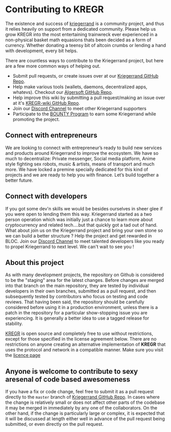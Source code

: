 # **Contributing to KREGR**

The existence and success of [kriegerrand](https://kriegerrand.com) is a community project, and thus it relies heavily on support from a dedicated community. Please help us grow KREGR into the most entertaining trainwreck ever experienced in a non-physical basket math equasions thats been decided as a form of currency. Whether donating a teensy bit of altcoin crumbs or lending a hand with development, every bit helps.

There are countless ways to contribute to the Kriegerrand project, but here are a few more common ways of helping out.

* Submit pull requests, or create issues over at our [Kriegerrand GitHub Repo](https://github.com/Algersoft/Kriegerrand).
* Help make various tools (wallets, daemons, decentralized apps, whatevs). Checkout our [Algersoft GitHub Repo](https://github.com/Algersoft).
* Help improve this wiki by submitting a pull request/making an issue over at it's [KREGR-wiki GitHub Repo](https://github.com/Algersoft/Kriegers-documents).
* Join our [Discord Channel](https://discord.gg/5Buudya) to meet other Kriegerrand supporters
* Participate to the [BOUNTY Program](../guides/Bounty-Program.md) to earn some Kriegerrand while promoting the project.

## **Connect with entrepreneurs**

We are looking to connect with entrepreneur’s ready to build new services and products around Kriegerrand to improve the ecosystem. We have so much to decentralize: Private messenger, Social media platform, Anime style fighting sex robots, music & artists, means of transport and much more. We have locked a premine specially dedicated for this kind of projects and we are ready to help you with finance. Let’s build together a better future. 

## **Connect with developers**

If you got some dev'n skills we would be besides ourselves in sheer glee if you were open to lending them this way. Kriegerrand started as a two person operation which was initially just a chance to learn more about cryptocurrency and related tech....but that quickly got a tad out of hand.  What about join us on the Kriegerrand project and bring your own stone so we can build a better structure ? Help the project and get rewarded in BLOC. Join our [Discord Channel](https://discord.gg/5Buudya) to meet talented developers like you ready to propel Kriegerrand to next level. We can't wait to see you !

## **About this project**

As with many development projects, the repository on Github is considered to be the "staging" area for the latest changes. Before changes are merged into that branch on the main repository, they are tested by individual developers in their own branches, submitted as a pull request, and then subsequently tested by contributors who focus on testing and code reviews. That having been said, the repository should be carefully considered before using it in a production environment, unless there is a patch in the repository for a particular show-stopping issue you are experiencing. It is generally a better idea to use a tagged release for stability.

[KREGR](https://github.com/Algersoft/Kriegerrand) is open source and completely free to use without restrictions, except for those specified in the license agreement below. There are no restrictions on anyone creating an alternative implementation of **KREGR** that uses the protocol and network in a compatible manner. Make sure you visit the [licence page](../about/Licence.md)

## **Anyone is welcome to contribute to sexy aresenal of code based awesomeness**

If you have a fix or code change, feel free to submit it as a pull request directly to the `master` branch of [Kriegerrand GitHub Repo](https://github.com/Algersoft/Kriegerrand). In cases where the change is relatively small or does not affect other parts of the codebase it may be merged in immediately by any one of the collaborators. On the other hand, if the change is particularly large or complex, it is expected that it will be discussed at length either well in advance of the pull request being submitted, or even directly on the pull request.
